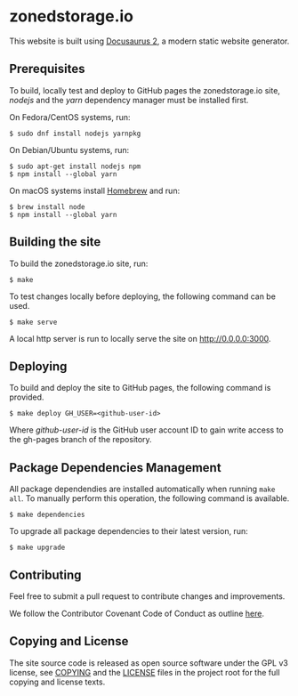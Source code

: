 # zonedstorage.io

This website is built using [Docusaurus 2](https://docusaurus.io/), a modern
static website generator.

## Prerequisites

To build, locally test and deploy to GitHub pages the zonedstorage.io site,
*nodejs* and the *yarn* dependency manager must be installed first.

On Fedora/CentOS systems, run:

```
$ sudo dnf install nodejs yarnpkg
```

On Debian/Ubuntu systems, run:

```
$ sudo apt-get install nodejs npm
$ npm install --global yarn
```

On macOS systems install [Homebrew](https://brew.sh/) and run:

```
$ brew install node
$ npm install --global yarn
```

## Building the site

To build the zonedstorage.io site, run:

```
$ make
```

To test changes locally before deploying, the following command can be used.

```
$ make serve
```

A local http server is run to locally serve the site on http://0.0.0.0:3000.

## Deploying

To build and deploy the site to GitHub pages, the following command is provided.

```
$ make deploy GH_USER=<github-user-id>
```

Where *github-user-id* is the GitHub user account ID to gain write access to
the gh-pages branch of the repository.

## Package Dependencies Management

All package dependendies are installed automatically when running `make all`.
To manually perform this operation, the following command is available.

```
$ make dependencies
```

To upgrade all package dependencies to their latest version, run:

```
$ make upgrade
```

## Contributing

Feel free to submit a pull request to contribute changes and improvements. 

We follow the Contributor Covenant Code of Conduct as outline [here](CODE_OF_CONDUCT.md).

## Copying and License

The site source code is released as open source software under the GPL v3 license, see [COPYING](COPYING) and the [LICENSE](LICENSE) files in the project root for the full copying and license texts.